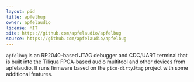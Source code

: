 ```yaml
---
layout: pid
title: apfelbug
owner: apfelaudio
license: MIT
site: https://github.com/apfelaudio/apfelbug
source: https://github.com/apfelaudio/apfelbug
---
```

`apfelbug` is an RP2040-based JTAG debugger and CDC/UART terminal that is built into the Tiliqua FPGA-based audio multitool and other devices from apfelaudio. It runs firmware based on the `pico-dirtyJtag` project with some additional features.
